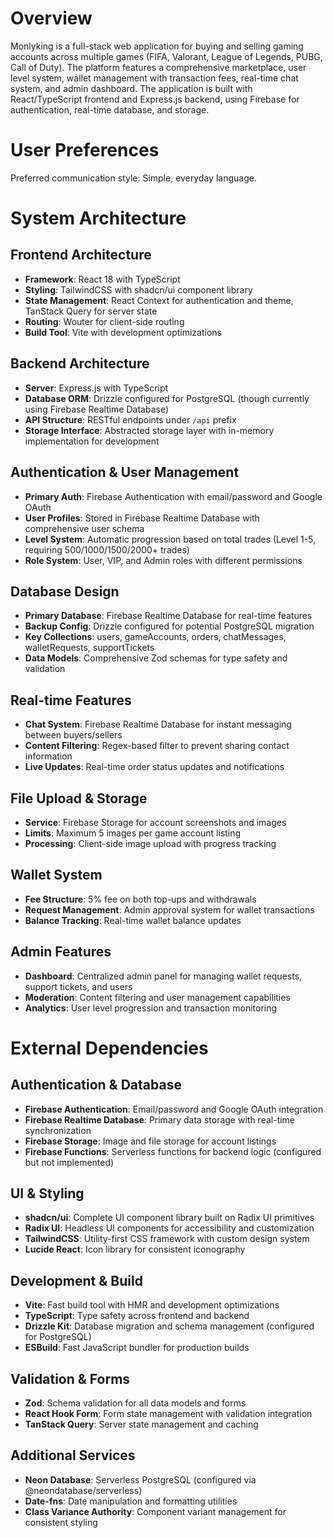 # Overview

Monlyking is a full-stack web application for buying and selling gaming accounts across multiple games (FIFA, Valorant, League of Legends, PUBG, Call of Duty). The platform features a comprehensive marketplace, user level system, wallet management with transaction fees, real-time chat system, and admin dashboard. The application is built with React/TypeScript frontend and Express.js backend, using Firebase for authentication, real-time database, and storage.

# User Preferences

Preferred communication style: Simple, everyday language.

# System Architecture

## Frontend Architecture
- **Framework**: React 18 with TypeScript
- **Styling**: TailwindCSS with shadcn/ui component library
- **State Management**: React Context for authentication and theme, TanStack Query for server state
- **Routing**: Wouter for client-side routing
- **Build Tool**: Vite with development optimizations

## Backend Architecture
- **Server**: Express.js with TypeScript
- **Database ORM**: Drizzle configured for PostgreSQL (though currently using Firebase Realtime Database)
- **API Structure**: RESTful endpoints under `/api` prefix
- **Storage Interface**: Abstracted storage layer with in-memory implementation for development

## Authentication & User Management
- **Primary Auth**: Firebase Authentication with email/password and Google OAuth
- **User Profiles**: Stored in Firebase Realtime Database with comprehensive user schema
- **Level System**: Automatic progression based on total trades (Level 1-5, requiring 500/1000/1500/2000+ trades)
- **Role System**: User, VIP, and Admin roles with different permissions

## Database Design
- **Primary Database**: Firebase Realtime Database for real-time features
- **Backup Config**: Drizzle configured for potential PostgreSQL migration
- **Key Collections**: users, gameAccounts, orders, chatMessages, walletRequests, supportTickets
- **Data Models**: Comprehensive Zod schemas for type safety and validation

## Real-time Features
- **Chat System**: Firebase Realtime Database for instant messaging between buyers/sellers
- **Content Filtering**: Regex-based filter to prevent sharing contact information
- **Live Updates**: Real-time order status updates and notifications

## File Upload & Storage
- **Service**: Firebase Storage for account screenshots and images
- **Limits**: Maximum 5 images per game account listing
- **Processing**: Client-side image upload with progress tracking

## Wallet System
- **Fee Structure**: 5% fee on both top-ups and withdrawals
- **Request Management**: Admin approval system for wallet transactions
- **Balance Tracking**: Real-time wallet balance updates

## Admin Features
- **Dashboard**: Centralized admin panel for managing wallet requests, support tickets, and users
- **Moderation**: Content filtering and user management capabilities
- **Analytics**: User level progression and transaction monitoring

# External Dependencies

## Authentication & Database
- **Firebase Authentication**: Email/password and Google OAuth integration
- **Firebase Realtime Database**: Primary data storage with real-time synchronization
- **Firebase Storage**: Image and file storage for account listings
- **Firebase Functions**: Serverless functions for backend logic (configured but not implemented)

## UI & Styling
- **shadcn/ui**: Complete UI component library built on Radix UI primitives
- **Radix UI**: Headless UI components for accessibility and customization
- **TailwindCSS**: Utility-first CSS framework with custom design system
- **Lucide React**: Icon library for consistent iconography

## Development & Build
- **Vite**: Fast build tool with HMR and development optimizations
- **TypeScript**: Type safety across frontend and backend
- **Drizzle Kit**: Database migration and schema management (configured for PostgreSQL)
- **ESBuild**: Fast JavaScript bundler for production builds

## Validation & Forms
- **Zod**: Schema validation for all data models and forms
- **React Hook Form**: Form state management with validation integration
- **TanStack Query**: Server state management and caching

## Additional Services
- **Neon Database**: Serverless PostgreSQL (configured via @neondatabase/serverless)
- **Date-fns**: Date manipulation and formatting utilities
- **Class Variance Authority**: Component variant management for consistent styling